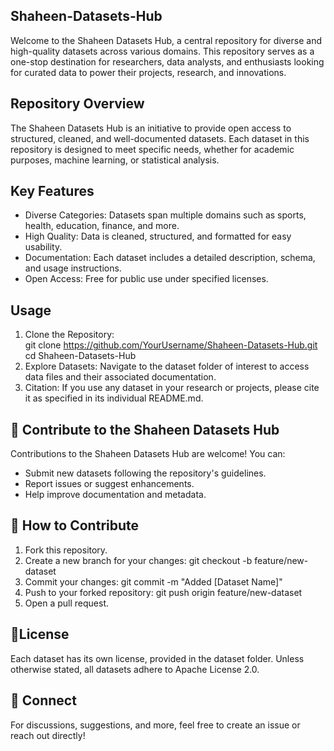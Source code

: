 ## Shaheen-Datasets-Hub
Welcome to the Shaheen Datasets Hub, a central repository for diverse and high-quality datasets across various domains. This repository serves as a one-stop destination for researchers, data analysts, and enthusiasts looking for curated data to power their projects, research, and innovations.

## Repository Overview
The Shaheen Datasets Hub is an initiative to provide open access to structured, cleaned, and well-documented datasets. Each dataset in this repository is designed to meet specific needs, whether for academic purposes, machine learning, or statistical analysis.

## Key Features
- Diverse Categories: Datasets span multiple domains such as sports, health, education, finance, and more.
- High Quality: Data is cleaned, structured, and formatted for easy usability.
- Documentation: Each dataset includes a detailed description, schema, and usage instructions.
- Open Access: Free for public use under specified licenses.

## Usage
1. Clone the Repository:   
git clone https://github.com/YourUsername/Shaheen-Datasets-Hub.git  
cd Shaheen-Datasets-Hub  
2. Explore Datasets: Navigate to the dataset folder of interest to access data files and their associated documentation.
3. Citation: If you use any dataset in your research or projects, please cite it as specified in its individual README.md.

## 📢 Contribute to the Shaheen Datasets Hub
Contributions to the Shaheen Datasets Hub are welcome! You can:
- Submit new datasets following the repository's guidelines.
- Report issues or suggest enhancements.
- Help improve documentation and metadata.
  
## 📢 How to Contribute
1. Fork this repository.
2. Create a new branch for your changes: git checkout -b feature/new-dataset  
3. Commit your changes: git commit -m "Added [Dataset Name]"  
4. Push to your forked repository: git push origin feature/new-dataset  
5. Open a pull request.
   
## 📜License

Each dataset has its own license, provided in the dataset folder. Unless otherwise stated, all datasets adhere to Apache License 2.0.

## 💬 Connect

For discussions, suggestions, and more, feel free to create an issue or reach out directly!
